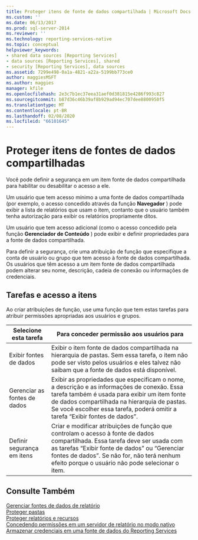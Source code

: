 ```yaml
---
title: Proteger itens de fonte de dados compartilhada | Microsoft Docs
ms.custom: ''
ms.date: 06/13/2017
ms.prod: sql-server-2014
ms.reviewer: ''
ms.technology: reporting-services-native
ms.topic: conceptual
helpviewer_keywords:
- shared data sources [Reporting Services]
- data sources [Reporting Services], shared
- security [Reporting Services], data sources
ms.assetid: 7299e498-0a1a-4821-a22a-5199bb773ce0
author: maggiesMSFT
ms.author: maggies
manager: kfile
ms.openlocfilehash: 2e3c7b1ec37eea31aef0d381815e4286f993c827
ms.sourcegitcommit: b87d36c46b39af8b929ad94ec707dee8800950f5
ms.translationtype: MT
ms.contentlocale: pt-BR
ms.lasthandoff: 02/08/2020
ms.locfileid: "66101645"
---
```

# <a name="secure-shared-data-source-items"></a>Proteger itens de fontes de dados compartilhadas
  Você pode definir a segurança em um item fonte de dados compartilhada para habilitar ou desabilitar o acesso a ele.  
  
 Um usuário que tem acesso mínimo a uma fonte de dados compartilhada (por exemplo, o acesso concedido através da função **Navegador** ) pode exibir a lista de relatórios que usam o item, contanto que o usuário também tenha autorização para exibir os relatórios propriamente ditos.  
  
 Um usuário que tem acesso adicional (como o acesso concedido pela função **Gerenciador de Conteúdo** ) pode exibir e definir propriedades para a fonte de dados compartilhada.  
  
 Para definir a segurança, crie uma atribuição de função que especifique a conta de usuário ou grupo que tem acesso à fonte de dados compartilhada. Os usuários que têm acesso a um item fonte de dados compartilhada podem alterar seu nome, descrição, cadeia de conexão ou informações de credenciais.  
  
## <a name="tasks-and-access-to-items"></a>Tarefas e acesso a itens  
 Ao criar atribuições de função, use uma função que tem estas tarefas para atribuir permissões apropriadas aos usuários e grupos.  
  
|Selecione esta tarefa|Para conceder permissão aos usuários para|  
|----------------------|---------------------------------|  
|Exibir fontes de dados|Exibir o item fonte de dados compartilhada na hierarquia de pastas. Sem essa tarefa, o item não pode ser visto pelos usuários e eles talvez não saibam que a fonte de dados está disponível.|  
|Gerenciar as fontes de dados|Exibir as propriedades que especificam o nome, a descrição e as informações de conexão. Essa tarefa também é usada para exibir um item fonte de dados compartilhada na hierarquia de pastas. Se você escolher essa tarefa, poderá omitir a tarefa “Exibir fontes de dados”.|  
|Definir segurança em itens|Criar e modificar atribuições de função que controlam o acesso à fonte de dados compartilhada. Essa tarefa deve ser usada com as tarefas “Exibir fonte de dados” ou “Gerenciar fontes de dados”. Se não for, não terá nenhum efeito porque o usuário não pode selecionar o item.|  
  
## <a name="see-also"></a>Consulte Também  
 [Gerenciar fontes de dados de relatório](../report-data/manage-report-data-sources.md)   
 [Proteger pastas](secure-folders.md)   
 [Proteger relatórios e recursos](secure-reports-and-resources.md)   
 [Concedendo permissões em um servidor de relatório no modo nativo](granting-permissions-on-a-native-mode-report-server.md)   
 [Armazenar credenciais em uma fonte de dados do Reporting Services](../report-data/store-credentials-in-a-reporting-services-data-source.md)  
  
  
